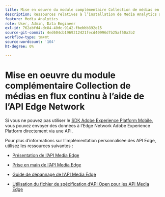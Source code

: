 ```yaml
---
title: Mise en oeuvre du module complémentaire Collection de médias en flux continu à l’aide de l’API Edge Network
description: Ressources relatives à l’installation de Media Analytics avec l’API Edge Experience Platform.
feature: Media Analytics
role: User, Admin, Data Engineer
exl-id: 762abfd4-dc84-40dc-9142-fbebbb892e15
source-git-commit: 4ed604cb1969212421fecd40996d7b25af50a2b2
workflow-type: tm+mt
source-wordcount: '104'
ht-degree: 0%

---
```


# Mise en oeuvre du module complémentaire Collection de médias en flux continu à l’aide de l’API Edge Network

Si vous ne pouvez pas utiliser le [SDK Adobe Experience Platform Mobile](/help/implementation/edge/implementation-edge.md), vous pouvez envoyer des données à l’Edge Network Adobe Experience Platform directement via une API.

Pour plus d’informations sur l’implémentation personnalisée des API Edge, utilisez les ressources suivantes :

* [Présentation de l’API Media Edge](https://developer.adobe.com/cja-apis/docs/endpoints/media-edge/)

* [Prise en main de l’API Media Edge](https://developer.adobe.com/cja-apis/docs/endpoints/media-edge/getting-started/)

* [Guide de dépannage de l’API Media Edge](https://developer.adobe.com/cja-apis/docs/endpoints/media-edge/troubleshooting/)

* [Utilisation du fichier de spécification d’API Open pour les API Media Edge](https://developer.adobe.com/cja-apis/docs/endpoints/media-edge/swagger/)
